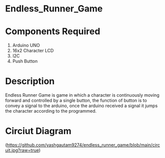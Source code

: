 # Endless_Runner_Game

# Components Required
1) Arduino UNO
2) 16x2 Character LCD
3) I2C 
4) Push Button

# Description

Endless Runner Game is game in which a character is continuously moving forward and controlled by a single button, the function of button is to convey a signal to the arduino, once the arduino received a signal it jumps the character according to the programmed.

# Circiut Diagram
(https://github.com/yashgautam9274/endless_runner_game/blob/main/circuit.jpg?raw=true)


